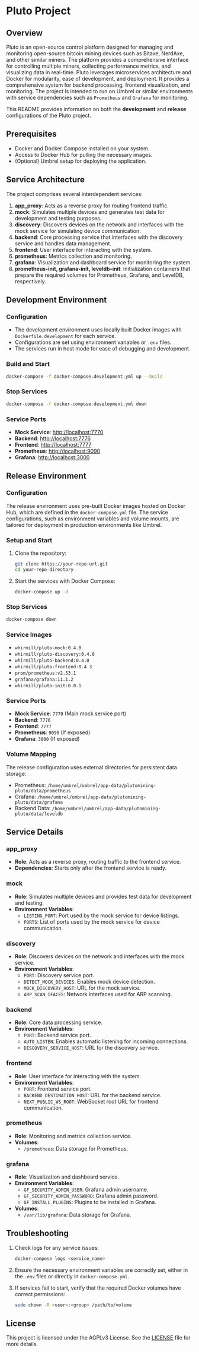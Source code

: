 # Pluto Project

## Overview

Pluto is an open-source control platform designed for managing and monitoring open-source bitcoin mining devices such as Bitaxe, NerdAxe, and other similar miners. The platform provides a comprehensive interface for controlling multiple miners, collecting performance metrics, and visualizing data in real-time. Pluto leverages microservices architecture and Docker for modularity, ease of development, and deployment. It provides a comprehensive system for backend processing, frontend visualization, and monitoring. The project is intended to run on Umbrel or similar environments with service dependencies such as `Prometheus` and `Grafana` for monitoring.

This README provides information on both the **development** and **release** configurations of the Pluto project.

## Prerequisites

- Docker and Docker Compose installed on your system.
- Access to Docker Hub for pulling the necessary images.
- (Optional) Umbrel setup for deploying the application.

## Service Architecture

The project comprises several interdependent services:

1. **app_proxy**: Acts as a reverse proxy for routing frontend traffic.
2. **mock**: Simulates multiple devices and generates test data for development and testing purposes.
3. **discovery**: Discovers devices on the network and interfaces with the mock service for simulating device communication.
4. **backend**: Core processing service that interfaces with the discovery service and handles data management.
5. **frontend**: User interface for interacting with the system.
6. **prometheus**: Metrics collection and monitoring.
7. **grafana**: Visualization and dashboard service for monitoring the system.
8. **prometheus-init, grafana-init, leveldb-init**: Initialization containers that prepare the required volumes for Prometheus, Grafana, and LevelDB, respectively.

## Development Environment

### Configuration

- The development environment uses locally built Docker images with `Dockerfile.development` for each service.
- Configurations are set using environment variables or `.env` files.
- The services run in host mode for ease of debugging and development.

### Build and Start

```bash
docker-compose -f docker-compose.development.yml up --build
```

### Stop Services

```bash
docker-compose -f docker-compose.development.yml down
```

### Service Ports

- **Mock Service**: [http://localhost:7770](http://localhost:7770)
- **Backend**: [http://localhost:7776](http://localhost:7776)
- **Frontend**: [http://localhost:7777](http://localhost:7777)
- **Prometheus**: [http://localhost:9090](http://localhost:9090)
- **Grafana**: [http://localhost:3000](http://localhost:3000)

## Release Environment

### Configuration

The release environment uses pre-built Docker images hosted on Docker Hub, which are defined in the `docker-compose.yml` file. The service configurations, such as environment variables and volume mounts, are tailored for deployment in production environments like Umbrel.

### Setup and Start

1. Clone the repository:

   ```bash
   git clone https://your-repo-url.git
   cd your-repo-directory
   ```

2. Start the services with Docker Compose:
   ```bash
   docker-compose up -d
   ```

### Stop Services

```bash
docker-compose down
```

### Service Images

- `whirmill/pluto-mock:0.4.0`
- `whirmill/pluto-discovery:0.4.0`
- `whirmill/pluto-backend:0.4.0`
- `whirmill/pluto-frontend:0.4.3`
- `prom/prometheus:v2.53.1`
- `grafana/grafana:11.1.2`
- `whirmill/pluto-init:0.0.1`

### Service Ports

- **Mock Service**: `7770` (Main mock service port)
- **Backend**: `7776`
- **Frontend**: `7777`
- **Prometheus**: `9090` (If exposed)
- **Grafana**: `3000` (If exposed)

### Volume Mapping

The release configuration uses external directories for persistent data storage:

- Prometheus: `/home/umbrel/umbrel/app-data/plutomining-pluto/data/prometheus`
- Grafana: `/home/umbrel/umbrel/app-data/plutomining-pluto/data/grafana`
- Backend Data: `/home/umbrel/umbrel/app-data/plutomining-pluto/data/leveldb`

## Service Details

### app_proxy

- **Role**: Acts as a reverse proxy, routing traffic to the frontend service.
- **Dependencies**: Starts only after the frontend service is ready.

### mock

- **Role**: Simulates multiple devices and provides test data for development and testing.
- **Environment Variables**:
  - `LISTING_PORT`: Port used by the mock service for device listings.
  - `PORTS`: List of ports used by the mock service for device communication.

### discovery

- **Role**: Discovers devices on the network and interfaces with the mock service.
- **Environment Variables**:
  - `PORT`: Discovery service port.
  - `DETECT_MOCK_DEVICES`: Enables mock device detection.
  - `MOCK_DISCOVERY_HOST`: URL for the mock service.
  - `ARP_SCAN_IFACES`: Network interfaces used for ARP scanning.

### backend

- **Role**: Core data processing service.
- **Environment Variables**:
  - `PORT`: Backend service port.
  - `AUTO_LISTEN`: Enables automatic listening for incoming connections.
  - `DISCOVERY_SERVICE_HOST`: URL for the discovery service.

### frontend

- **Role**: User interface for interacting with the system.
- **Environment Variables**:
  - `PORT`: Frontend service port.
  - `BACKEND_DESTINATION_HOST`: URL for the backend service.
  - `NEXT_PUBLIC_WS_ROOT`: WebSocket root URL for frontend communication.

### prometheus

- **Role**: Monitoring and metrics collection service.
- **Volumes**:
  - `/prometheus`: Data storage for Prometheus.

### grafana

- **Role**: Visualization and dashboard service.
- **Environment Variables**:
  - `GF_SECURITY_ADMIN_USER`: Grafana admin username.
  - `GF_SECURITY_ADMIN_PASSWORD`: Grafana admin password.
  - `GF_INSTALL_PLUGINS`: Plugins to be installed in Grafana.
- **Volumes**:
  - `/var/lib/grafana`: Data storage for Grafana.

## Troubleshooting

1. Check logs for any service issues:
   ```bash
   docker-compose logs <service_name>
   ```
2. Ensure the necessary environment variables are correctly set, either in the `.env` files or directly in `docker-compose.yml`.

3. If services fail to start, verify that the required Docker volumes have correct permissions:
   ```bash
   sudo chown -R <user>:<group> /path/to/volume
   ```

## License

This project is licensed under the AGPLv3 License. See the [LICENSE](LICENSE) file for more details.
